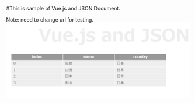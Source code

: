 #This is sample of Vue.js and JSON Document.

Note: need to change url for testing.
<img src="https://github.com/rdbms-at-twitter/javascripts/blob/master/simple_json_get_vue/simple_json_get_vue.PNG" alt="Vue and JSON" title="vue">